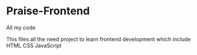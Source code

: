 # Praise-Frontend
All my code

This files all the need project to learn frontend development which include 
HTML CSS JavaScript
